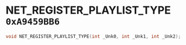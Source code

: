 # NET_REGISTER_PLAYLIST_TYPE `0xA9459BB6`

```cpp
void NET_REGISTER_PLAYLIST_TYPE(int _Unk0, int _Unk1, int _Unk2);
```